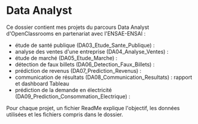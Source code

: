 # Data Analyst
  
Ce dossier contient mes projets du parcours Data Analyst d'OpenClassrooms en partenariat avec l'ENSAE-ENSAI :
- étude de santé publique (DA03_Etude_Sante_Publique) : 
- analyse des ventes d'une entreprise (DA04_Analyse_Ventes) :
- étude de marché (DA05_Etude_Marche) : 
- détection de faux billets (DA06_Detection_Faux_Billets) :
- prédiction de revenus (DA07_Prediction_Revenus) :
- communication de résultats (DA08_Communication_Resultats) : rapport et dashboard Tableau
- prédiction de la demande en électricité (DA09_Prediction_Consommation_Electrique) :  
  
Pour chaque projet, un fichier ReadMe explique l'objectif, les données utilisées et les fichiers compris dans le dossier.  
